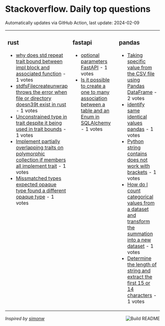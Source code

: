 # Stackoverflow. Daily top questions 

Automatically updates via GitHub Action, last update: <!-- date starts -->2024-02-09<!-- date ends -->


<table><tr><td valign="top" width="33%">

### rust
<!-- rust starts -->
* [why does std repeat trait bound between impl block and associated function](https://stackoverflow.com/questions/77964439/why-does-std-repeat-trait-bound-between-impl-block-and-associated-function) - 1 votes
* [stdfsFilecreateunwrap throws the error when file or directory doesn39t exist in rust](https://stackoverflow.com/questions/77965810/stdfsfilecreate-unwrap-throws-the-error-when-file-or-directory-doesnt) - 1 votes
* [Unconstrained type in trait despite it being used in trait bounds](https://stackoverflow.com/questions/77965645/unconstrained-type-in-trait-despite-it-being-used-in-trait-bounds) - 1 votes
* [Implement partially overlapping traits on polymorphic collection if members all implement trait](https://stackoverflow.com/questions/77965764/implement-partially-overlapping-traits-on-polymorphic-collection-if-members-all) - 1 votes
* [Missmatched types  expected opaque type found a different opaque type](https://stackoverflow.com/questions/77962598/missmatched-types-expected-opaque-type-found-a-different-opaque-type) - 1 votes
<!-- rust ends -->
</td><td valign="top" width="34%">


### fastapi
<!-- fastapi starts -->
* [optional parameters FastAPI](https://stackoverflow.com/questions/77969526/optional-parameters-fastapi) - 1 votes
* [Is it possible to create a one to many association between a table and an Enum in SQLAlchemy](https://stackoverflow.com/questions/77960851/is-it-possible-to-create-a-one-to-many-association-between-a-table-and-an-enum-i) - 1 votes
<!-- fastapi ends -->
</td><td valign="top" width="34%">


### pandas
<!-- pandas starts -->
* [Taking specific value from the CSV file using Pandas DataFrame](https://stackoverflow.com/questions/77965457/taking-specific-value-from-the-csv-file-using-pandas-dataframe) - 2 votes
* [identify same identical values  pandas](https://stackoverflow.com/questions/77958819/identify-same-identical-values-pandas) - 1 votes
* [Python string contains does not work with brackets](https://stackoverflow.com/questions/77960321/python-string-contains-does-not-work-with-brackets) - 1 votes
* [How do I count categorical values from a dataset and transform the summation into a new dataset](https://stackoverflow.com/questions/77963066/how-do-i-count-categorical-values-from-a-dataset-and-transform-the-summation-int) - 1 votes
* [Determine the length of string and extract the first 15 or 14 characters](https://stackoverflow.com/questions/77962990/determine-the-length-of-string-and-extract-the-first-15-or-14-characters) - 1 votes
<!-- pandas ends -->
</td></tr></table>

<a href="https://github.com/hp0404/hp0404/actions"><img src="https://github.com/hp0404/hp0404/workflows/Build%20README/badge.svg" align="right" alt="Build README"></a> <p>*Inspired by  [simonw](https://github.com/simonw/simonw)*</p>
